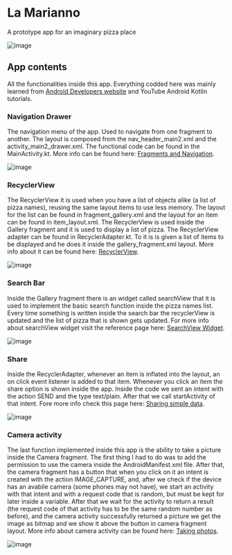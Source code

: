 # La Marianno

A prototype app for an imaginary pizza place

![image](https://user-images.githubusercontent.com/30511514/172006878-db7b0fe1-86b8-4e72-ad6f-eb6fadf5b3b8.png)


## App contents
All the functionalities inside this app. Everything codded here was mainly learned from [Android Developers website](https://developer.android.com/courses/kotlin-android-fundamentals/overview "Android Kotlin Fundamentals") and YouTube Android Kotlin tutorials. 

### Navigation Drawer


The  navigation menu of the app. Used to navigate from one fragment to another. The layout is composed from the nav_header_main2.xml and the activity_main2_drawer.xml. The functional code can be found in the MainActivity.kt. More info can be found here: [Fragments and Navigation](https://developer.android.com/codelabs/kotlin-android-training-create-and-add-fragment?index=..%2F..android-kotlin-fundamentals "Android Developers - Navigation").

![image](https://user-images.githubusercontent.com/30511514/172007585-59d43852-3966-4629-ada1-af8bce8d8559.png)

### RecyclerView


The RecyclerView it is used when you have a list of objects alike (a list of pizza names), reusing the same layout items to use less memory. The layout for the list can be found in fragment_gallery.xml and the layout for an item can be found in item_layout.xml. The RecyclerView is used inside the Gallery fragment and it is used to display a list of pizza. The RecyclerView adapter can be found in RecyclerAdapter.kt. To it is is given a list of items to be displayed and he does it inside the gallery_fragment.xml layout. More info about it can be found here: [RecyclerView](https://developer.android.com/codelabs/kotlin-android-training-recyclerview-fundamentals?index=..%2F..android-kotlin-fundamentals "Android Developers - RecylcerView").

![image](https://user-images.githubusercontent.com/30511514/172007664-73ff6396-349b-4a28-bf99-439b22ee3f1a.png)

### Search Bar


Inside the Gallery fragment there is an widget called searchView that it is used to implement the basic search function inside the pizza names list. Every time something is written inside the search bar the recyclerView is updated and the list of pizza that is shown gets updated. For more info about searchView widget visit the reference page here: [SearchView Widget](https://developer.android.com/reference/kotlin/android/widget/SearchView "Android Developers Reference - SearchView").

![image](https://user-images.githubusercontent.com/30511514/172007726-83222b18-7bde-4d3d-8ab3-9b3a5ec95bb8.png)

### Share


Inside the RecyclerAdapter, whenever an item is inflated into the layout, an on click event listener is added to that item. Whenever you click an item the share option is shown inside the app. Inside the code we sent an intent with the action SEND and the type text/plain. After that we call startActivity of that intent. Fore more info check this page here: [Sharing simple data](https://developer.android.com/training/sharing "Android Developers training - Sharing simple data").

![image](https://user-images.githubusercontent.com/30511514/172007765-b31ce463-c332-4b9d-b189-d9f51604ec05.png)

### Camera activity


The last function implemented inside this app is the ability to take a picture inside the Camera fragment. The first thing I had to do was to add the permission to use the camera inside the AndroidManifest.xml file. After that, the camera fragment has a button that when you click on it an intent is created with the action IMAGE_CAPTURE, and, after we check if the device has an avabile camera (some phones may not have), we start an activity with that intent and with a request code that is random, but must be kept for later inside a variable. After that we wait for the activity to return a result (the request code of that activity has to be the same random number as before), and the camera activity successfully returned a picture we get the image as bitmap and we show it above the button in camera fragment layout. More info about camera activity can be found here: [Taking photos](https://developer.android.com/training/camera/photobasics "Android Developers training - camera - photo basics"). 

![image](https://user-images.githubusercontent.com/30511514/172007781-a36a9772-f02d-4582-99dc-39628631749b.png)
